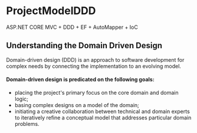 # ProjectModelDDD
ASP.NET CORE MVC  + DDD + EF + AutoMapper + IoC

## Understanding the Domain Driven Design 
Domain-driven design (DDD) is an approach to software development for complex needs by connecting the implementation to an evolving model.

#### Domain-driven design is predicated on the following goals:
- placing the project's primary focus on the core domain and domain logic;
- basing complex designs on a model of the domain;
- initiating a creative collaboration between technical and domain experts to iteratively refine a conceptual model that addresses particular domain problems.
